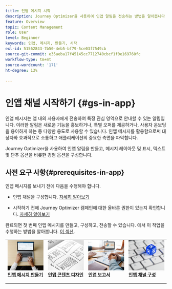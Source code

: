 ```yaml
---
title: 인앱 메시지 시작
description: Journey Optimizer을 사용하여 인앱 알림을 전송하는 방법을 알아봅니다
feature: Overview
topic: Content Management
role: User
level: Beginner
keywords: 인앱, 메시지, 만들기, 시작
exl-id: 51562843-7b50-4eb5-bf79-5ce03f7549cb
source-git-commit: e35aeba17f45145cc7712740cbcf1f0e169760fc
workflow-type: tm+mt
source-wordcount: '171'
ht-degree: 13%

---
```


# 인앱 채널 시작하기 {#gs-in-app}

인앱 메시지는 앱 내의 사용자에게 전송하여 특정 관심 영역으로 안내할 수 있는 알림입니다. 이러한 알림은 새로운 기능을 홍보하거나, 특별 오퍼를 제공하거나, 사용자 온보딩을 용이하게 하는 등 다양한 용도로 사용할 수 있습니다. 인앱 메시지를 활용함으로써 대상자와 효과적으로 소통하고 애플리케이션의 중요한 측면을 파악합니다.

Journey Optimizer을 사용하여 인앱 알림을 만들고, 메시지 레이아웃 및 표시, 텍스트 및 단추 옵션을 비롯한 경험 옵션을 구성합니다.

## 사전 요구 사항{#prerequisites-in-app}

인앱 메시지를 보내기 전에 다음을 수행해야 합니다.

* 인앱 채널을 구성합니다. [자세히 알아보기](inapp-configuration.md)

* 시작하기 전에 Journey Optimizer 캠페인에 대한 올바른 권한이 있는지 확인합니다. [자세히 알아보기](../campaigns/get-started-with-campaigns.md#campaign-prerequisites)

완료되면 첫 번째 인앱 메시지를 만들고, 구성하고, 전송할 수 있습니다. 에서 이 작업을 수행하는 방법을 알아봅니다. [이 섹션](create-in-app.md).

<table style="table-layout:fixed"><tr style="border: 0;">
<td>
<a href="create-in-app.md">
<img alt="리드" src="../assets/do-not-localize/inapp-create.jpeg">
</a>
<div><a href="create-in-app.md"><strong>인앱 메시지 만들기</strong>
</div>
<p>
</td>
<td>
<a href="design-in-app.md">
<img alt="드물게" src="../assets/do-not-localize/inapp-design.jpg">
</a>
<div>
<a href="design-in-app.md"><strong>인앱 콘텐츠 디자인 </strong></a>
</div>
<p></td>
<td>
<a href="../reports/campaign-global-report.md#inapp-global">
<img alt="유효성 검사" src="../assets/do-not-localize/inapp-report.jpg">
</a>
<div>
<a href="../reports/campaign-global-report.md#inapp-global"><strong>인앱 보고서 </strong></a>
</div>
<p>
</td>
<td>
<a href="inapp-configuration.md">
<img alt="유효성 검사" src="../assets/do-not-localize/inapp-config.jpg">
</a>
<div>
<a href="inapp-configuration.md"><strong>인앱 채널 구성</strong></a>
</div>
<p>
</td>
</tr></table>
